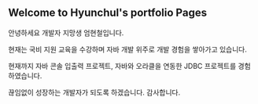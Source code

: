 ## Welcome to Hyunchul's portfolio Pages

안녕하세요 개발자 지망생 엄현철입니다.

현재는 국비 지원 교육을 수강하며 자바 개발 위주로 개발 경험을 쌓아가고 있습니다.

현재까지 자바 콘솔 입출력 프로젝트, 자바와 오라클을 연동한 JDBC 프로젝트를 경험하였습니다.

끊임없이 성장하는 개발자가 되도록 하겠습니다. 감사합니다.
